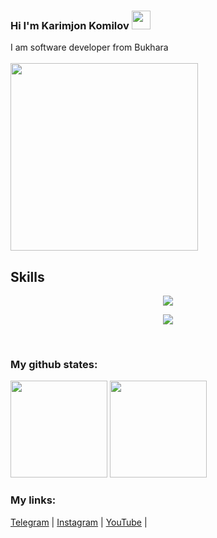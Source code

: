 ### Hi I'm Karimjon Komilov <img src="https://camo.githubusercontent.com/e8e7b06ecf583bc040eb60e44eb5b8e0ecc5421320a92929ce21522dbc34c891/68747470733a2f2f6d656469612e67697068792e636f6d2f6d656469612f6876524a434c467a6361737252346961377a2f67697068792e676966" width="30" />

I am software developer from Bukhara
<br/>
<br/>
<img src="https://camo.githubusercontent.com/31ff8df235ece3324517d44a28df0b36abcb73a1f6d9b8fb9f5175839f7565d3/68747470733a2f2f7265732e636c6f7564696e6172792e636f6d2f70726163746963616c6465762f696d6167652f66657463682f732d2d3046524a4764795a2d2d2f635f696d616767615f7363616c652c665f6175746f2c666c5f70726f67726573736976652c685f3530302c715f6175746f2c775f313030302f68747470733a2f2f6465762d746f2d75706c6f6164732e73332e616d617a6f6e6177732e636f6d2f75706c6f6164732f61727469636c65732f65707635356867747366693863737072706a39752e6a7067" width="300"  style="margin:auto;" />
<br>
<h2>Skills</h2>

<p align="center">
  <a href="https://skillicons.dev">
    <img src="https://skillicons.dev/icons?i=html,css,js,ts,bootstrap,scss,git,vscode,react," />
  </a>
</p>
<p align="center">
  <a href="https://skillicons.dev">
    <img src="https://skillicons.dev/icons?i=python,postgresql,mongodb,sqlite,cpp,nodejs,github,ps" />
  </a>
</p>
</p>
<br/>


### My github states:
<div>
<img height="155" src="https://github-readme-stats.vercel.app/api?username=nasimdjanovich&show_icons=true&theme=dracula">
<img height="155" src="https://github-readme-stats.vercel.app/api/top-langs/?username=nasimdjanovich&layout=compact&lang&theme=dracula">
</div>

### My links:

[Telegram](https://t.me/karimjan_webdev) |
[Instagram](https://instagram.com/karimjan.coding) | 
[YouTube](https://www.youtube.com/channel/UCwE90mtgUnH97di4ccpfYUg/videos) | 
